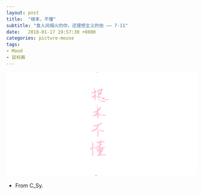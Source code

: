 ```yaml
---
layout: post
title:  "根本，不懂"
subtitle: "食人间烟火的你，还理想主义的他 —— 7-11"
date:   2018-01-17 19:57:30 +0800
categories: picture-mouse
tags: 
- Mood
- 鼠标画
---
```


![](/img/post/根本不懂_20180117.png)

- From C_Sy.